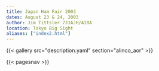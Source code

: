 ```yaml
---
title: Japan Ham Fair 2003
dates: August 23 & 24, 2003
author: Jim Tittsler 7J1AJH/AI8A
location: Tokyo Big Sight
aliases: ["index2.html"]
---
```


{{< gallery src="description.yaml" section="alinco_aor" >}}

{{< pagesnav >}}
